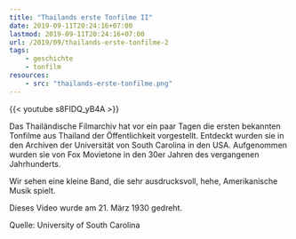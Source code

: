 ```yaml
---
title: "Thailands erste Tonfilme II"
date: 2019-09-11T20:24:16+07:00
lastmod: 2019-09-11T20:24:16+07:00
url: /2019/09/thailands-erste-tonfilme-2
tags:
    - geschichte
    - tonfilm
resources:
    - src: "thailands-erste-tonfilme.png"
---
```


{{< youtube s8FIDQ_yB4A >}}

Das Thail&auml;ndische Filmarchiv hat vor ein paar Tagen die ersten bekannten Tonfilme aus Thailand der &Ouml;ffentlichkeit vorgestellt. Entdeckt wurden sie in den Archiven der Universit&auml;t von South Carolina in den USA. Aufgenommen wurden sie von Fox Movietone in den 30er Jahren des vergangenen Jahrhunderts. 

Wir sehen eine kleine Band, die sehr ausdrucksvoll, hehe, Amerikanische Musik spielt. 

Dieses Video wurde am 21. M&auml;rz 1930 gedreht.

Quelle: University of South Carolina